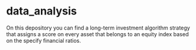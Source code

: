 # data_analysis
On this depository you can find a long-term investment algorithm strategy that assigns a score on every asset that belongs to an equity index based on the specify financial ratios.
